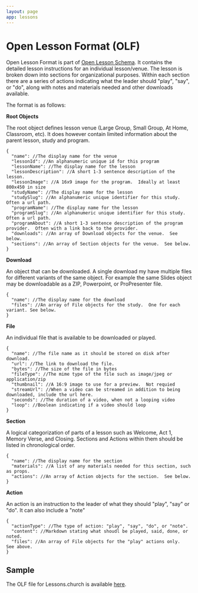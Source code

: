 ```yaml
---
layout: page
app: lessons
---
```


# Open Lesson Format (OLF)

Open Lesson Format is part of [Open Lesson Schema](./open-lesson-schema.html). It contains the detailed lesson instructions for an individual lesson/venue. The lesson is broken down into sections for organizational purposes. Within each section there are a series of actions indicating what the leader should "play", "say", or "do", along with notes and materials needed and other downloads available.

The format is as follows:

**Root Objects**

The root object defines lesson venue (Large Group, Small Group, At Home, Classroom, etc). It does however contain limited information about the parent lesson, study and program.

```
{
  "name": //The display name for the venue
  "lessonId": //An alphanumeric unique id for this program
  "lessonName": //The display name for the lesson
  "lessonDescription": //A short 1-3 sentence description of the lesson.
  "lessonImage": //A 16x9 image for the program.  Ideally at least 800x450 in size
  "studyName": //The display name for the lesson
  "studySlug": //An alphanumeric unique identifier for this study.  Often a url path.
  "programName": //The display name for the lesson
  "programSlug": //An alphanumeric unique identifier for this study.  Often a url path.
  "programAbout": //A short 1-3 sentence description of the program provider.  Often with a link back to the provider.
  "downloads": //An array of Download objects for the venue.  See below.
  "sections": //An array of Section objects for the venue.  See below.
}
```

**Download**

An object that can be downloaded. A single download my have multiple files for different variants of the same object. For example the same Slides object may be downloadable as a ZIP, Powerpoint, or ProPresenter file.

```
{
  "name": //The display name for the download
  "files": //An array of File objects for the study.  One for each variant. See below.
}
```

**File**

An individual file that is available to be downloaded or played.

```
{
  "name": //The file name as it should be stored on disk after download.
  "url": //The link to download the file.
  "bytes": //The size of the file in bytes
  "fileType": //The mime type of the file such as image/jpeg or application/zip
  "thumbnail": //A 16:9 image to use for a preview.  Not requied
  "streamUrl": //When a video can be streamed in addition to being downloaded, include the url here.
  "seconds": //The duration of a video, when not a looping video
  "loop": //Boolean indicating if a video should loop
}
```

**Section**

A logical categorization of parts of a lesson such as Welcome, Act 1, Memory Verse, and Closing. Sections and Actions within them should be listed in chronological order.

```
{
  "name": //The display name for the section
  "materials": //A list of any materials needed for this section, such as props.
  "actions": //An array of Action objects for the section.  See below.
}
```

**Action**

An action is an instruction to the leader of what they should "play", "say" or "do". It can also include a "note"

```
{
  "actionType": //The type of action: "play", "say", "do", or "note".
  "content": //Markdown stating what shoudl be played, said, done, or noted.
  "files": //An array of File objects for the "play" actions only.  See above.
}
```

## Sample

The OLF file for Lessons.church is available [here](https://api.staging.lessons.church/venues/public/feed/P3y6AZm4SJo).
